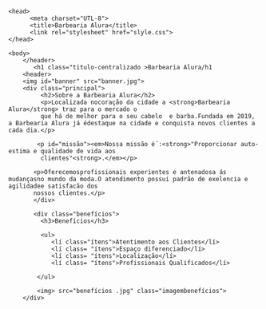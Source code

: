 <!DOCTYPE html
<html lang="pt-br">
    <head>
          <meta charset="UTL-8">
          <title>Barbearia Alura</title>
          <link rel="stylesheet" href="slyle.css">
    </head>

    <body>
        </header>
           <h1 class="titulo-centralizado >Barbearia Alura/h1
        <header>
        <img id="banner" src="banner.jpg">
        <div class="principal">
             <h2>Sobre a Barbearia Alura</h2>
             <p>Localizada nocoração da cidade a <strong>Barbearia Alura</strong> traz para o mercado o
             que há de melhor para o seu cabelo  e barba.Fundada em 2019, a Barbearia Alura já édestaque na cidade e conquista novos clientes a cada dia.</p>
         
            <p id="missão"><em>Nossa missão é´:<strong>"Proporcionar auto-estima e qualidade de vida aos
             clientes"<strong>.</em></p>

           <p>Oferecemosprofissionais experientes e antenadosa ás mudançasno mundo da moda.O atendimento possui padrão de exelencia e agilidadee satisfacão dos
           nossos clientes.</p>
           </div>

           <div class="benefícios">
             <h3>Benefícios</h3>

             <ul>
                <lí class="ítens">Atentimento aos Clientes</lí>
                <lí class= "ítens">Espaço diferenciado</lí>
                <lí class= "ítens">Localização</lí>
                <lí class= "ítens">Profissionais Qualificados</lí>
         
            </ul>

            <img> src="benefícios .jpg" class="imagembenefícios">
        </div>
   </body>
   
         
             
         
            
          















